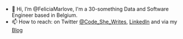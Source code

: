 - 👋 Hi, I’m @FeliciaMarlove, I'm a 30-something Data and Software Engineer based in Belgium.
- 📫 How to reach: on Twitter [@Code_She_Writes](https://twitter.com/code_she_writes), [LinkedIn](https://www.linkedin.com/in/florence-mary-87397530/) and via my [Blog](https://thecodeshewrites.com/)

<!---
FeliciaMarlove/FeliciaMarlove is a ✨ special ✨ repository because its `README.md` (this file) appears on your GitHub profile.
You can click the Preview link to take a look at your changes.
--->
